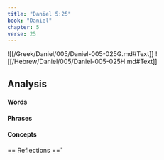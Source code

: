 ```yaml
---
title: "Daniel 5:25"
book: "Daniel"
chapter: 5
verse: 25
---
```

![[/Greek/Daniel/005/Daniel-005-025G.md#Text]]
![[/Hebrew/Daniel/005/Daniel-005-025H.md#Text]]

## Analysis

#### Words

#### Phrases

#### Concepts

== Reflections ==¯
